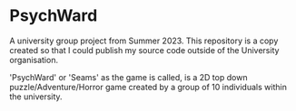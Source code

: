 # PsychWard
A university group project from Summer 2023. This repository is a copy created so that I could publish my source code outside of the University organisation.

'PsychWard' or 'Seams' as the game is called, is a 2D top down puzzle/Adventure/Horror game created by a group of 10 individuals within the university.

